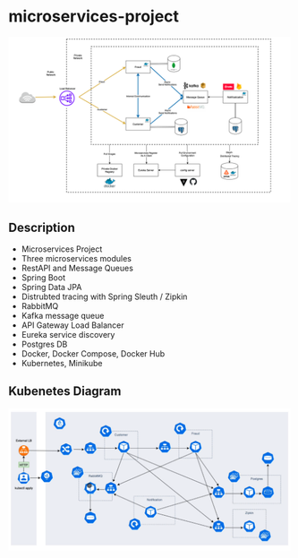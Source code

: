 # microservices-project


![plot](./src/main/resources/images/architecture.png)

## Description

- Microservices Project
- Three microservices modules
- RestAPI and Message Queues
- Spring Boot
- Spring Data JPA
- Distrubted tracing with Spring Sleuth / Zipkin
- RabbitMQ
- Kafka message queue
- API Gateway Load Balancer
- Eureka service discovery
- Postgres DB
- Docker, Docker Compose, Docker Hub
- Kubernetes, Minikube

## Kubenetes Diagram

![](src/main/resources/images/kubenetes.png)
